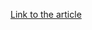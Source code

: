 [Link to the article](https://securityaffairs.com/173501/apt/gamacopy-mimics-russia-linked-gamaredon-apt.html)
